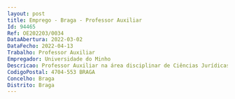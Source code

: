 ```yaml
--- 
layout: post
title: Emprego - Braga - Professor Auxiliar
Id: 94465
Ref: OE202203/0034
DataAbertura: 2022-03-02
DataFecho: 2022-04-13
Trabalho: Professor Auxiliar
Empregador: Universidade do Minho
Descricao: Professor Auxiliar na área disciplinar de Ciências Jurídicas Empresariais
CodigoPostal: 4704-553 BRAGA
Concelho: Braga
Distrito: Braga
--- 
```

